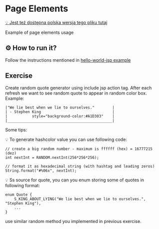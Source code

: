 # Page Elements

[:bulb: Jest też dostępna polska wersja tego pliku tutaj](README.pl.md)

Example of page elements usage

## :gear: How to run it?
Follow the instructions mentioned in [hello-world-jsp example](../00_hello-world-jsp/README.md)

## Exercise
Create random quote generator using include jsp action tag. 
After each refresh we want to see random quote to appear in random color box.
Example:
```
|"We lie best when we lie to ourselves."        |
| - Stephen King                                |
|           style="background-color:#A1D303"    |
|_______________________________________________|
```
Some tips:

:bulb: To generate hashcolor value you can use following code:
```
// create a big random number - maximum is ffffff (hex) = 16777215 (dez)
int nextInt = RANDOM.nextInt(256*256*256);

// format it as hexadecimal string (with hashtag and leading zeros)
String.format("#%06x", nextInt);
```
:bulb: Ss source for quote, you can you enum storing some of quotes in following format:
```
enum Quote {
    S_KING_ABOUT_LYING("We lie best when we lie to ourselves.", "Stephen King"),
    ...
}
```
use similar random method you implemented in previous exercise.